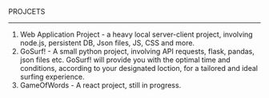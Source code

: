 PROJCETS
_____________

1. Web Application Project - a heavy local server-client project, involving node.js, persistent DB, Json files, JS, CSS and more.
2. GoSurf! -  A small python project, involving API requests, flask, pandas, json files etc.
   GoSurf! will provide you with the optimal time and conditions, according to your designated loction,
   for a tailored and ideal surfing experience.
3. GameOfWords - A react project, still in progress.


